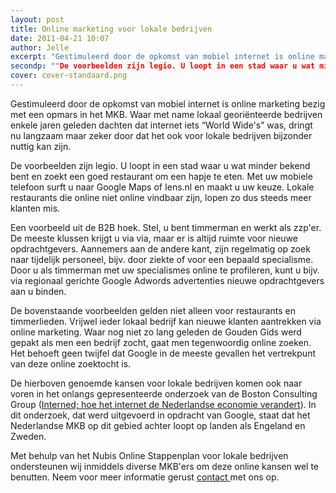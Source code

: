 ```yaml
---
layout: post
title: Online marketing voor lokale bedrijven
date: 2011-04-21 10:07
author: Jelle
excerpt: "Gestimuleerd door de opkomst van mobiel internet is online marketing bezig met een opmars in het MKB. Waar met name lokaal georiënteerde bedrijven enkele jaren geleden dachten dat internet iets “World Wide's” was, dringt nu langzaam maar zeker door dat het ook voor lokale bedrijven bijzonder nuttig kan zijn."
secondp: ""De voorbeelden zijn legio. U loopt in een stad waar u wat minder bekend bent en zoekt een goed restaurant om een hapje te eten. Met uw mobiele telefoon surft u  naar Google Maps of Iens.nl en maakt u uw keuze. Lokale restaurants die online niet online vindbaar zijn, lopen zo dus steeds meer klanten mis."
cover: cover-standaard.png
---
```

Gestimuleerd door de opkomst van mobiel internet is online marketing bezig met een opmars in het MKB. Waar met name lokaal georiënteerde bedrijven enkele jaren geleden dachten dat internet iets “World Wide's” was, dringt nu langzaam maar zeker door dat het ook voor lokale bedrijven bijzonder nuttig kan zijn.

De voorbeelden zijn legio. U loopt in een stad waar u wat minder bekend bent en zoekt een goed restaurant om een hapje te eten. Met uw mobiele telefoon surft u  naar Google Maps of Iens.nl en maakt u uw keuze. Lokale restaurants die online niet online vindbaar zijn, lopen zo dus steeds meer klanten mis.

Een voorbeeld uit de B2B hoek. Stel, u bent timmerman en werkt als zzp'er. De meeste klussen krijgt u via via, maar er is altijd ruimte voor nieuwe opdrachtgevers. Aannemers aan de andere kant, zijn regelmatig op zoek naar tijdelijk personeel, bijv. door ziekte of voor een bepaald specialisme. Door u als timmerman met uw specialismes online te profileren, kunt u bijv. via regionaal gerichte Google Adwords advertenties nieuwe opdrachtgevers aan u binden.

De bovenstaande voorbeelden gelden niet alleen voor restaurants en timmerlieden. Vrijwel ieder lokaal bedrijf kan nieuwe klanten aantrekken via online marketing. Waar nog niet zo lang geleden de Gouden Gids werd gepakt als men een bedrijf zocht, gaat men tegenwoordig online zoeken. Het behoeft geen twijfel dat Google in de meeste gevallen het vertrekpunt van deze online zoektocht is.

De hierboven genoemde kansen voor lokale bedrijven komen ook naar voren in het onlangs gepresenteerde onderzoek van de Boston Consulting Group (<a title="BCG Onderzoek" href="http://www.nubisonline.nl/wp-content/BCG%20onderzoek%20Interned.pdf" target="_blank">Interned; hoe het internet de Nederlandse economie verandert</a>). In dit onderzoek, dat werd uitgevoerd in opdracht van Google, staat dat het Nederlandse MKB op dit gebied achter loopt op landen als Engeland en Zweden.

Met behulp van het Nubis Online Stappenplan voor lokale bedrijven ondersteunen wij inmiddels diverse MKB'ers om deze online kansen wel te benutten. Neem voor meer informatie gerust <a href="http://www.nubisonline.nl/contact-pagina/">contact </a>met ons op.
